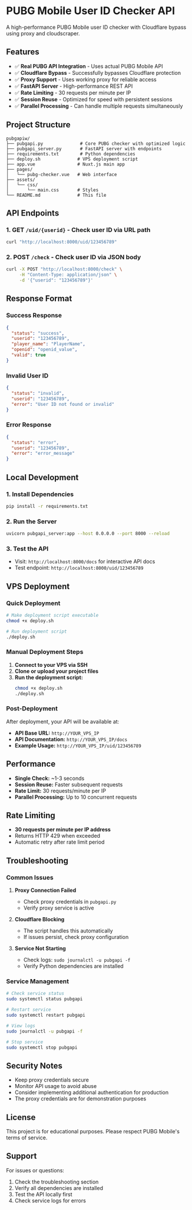 # PUBG Mobile User ID Checker API

A high-performance PUBG Mobile user ID checker with Cloudflare bypass using proxy and cloudscraper.

## Features

* ✅ **Real PUBG API Integration** - Uses actual PUBG Mobile API
* ✅ **Cloudflare Bypass** - Successfully bypasses Cloudflare protection
* ✅ **Proxy Support** - Uses working proxy for reliable access
* ✅ **FastAPI Server** - High-performance REST API
* ✅ **Rate Limiting** - 30 requests per minute per IP
* ✅ **Session Reuse** - Optimized for speed with persistent sessions
* ✅ **Parallel Processing** - Can handle multiple requests simultaneously

## Project Structure

```
pubgapiw/
├── pubgapi.py              # Core PUBG checker with optimized logic
├── pubgapi_server.py       # FastAPI server with endpoints
├── requirements.txt        # Python dependencies
├── deploy.sh              # VPS deployment script
├── app.vue                # Nuxt.js main app
├── pages/
│   └── pubg-checker.vue   # Web interface
├── assets/
│   └── css/
│       └── main.css       # Styles
└── README.md              # This file
```

## API Endpoints

### 1. GET `/uid/{userid}` - Check user ID via URL path
```bash
curl "http://localhost:8000/uid/123456789"
```

### 2. POST `/check` - Check user ID via JSON body
```bash
curl -X POST "http://localhost:8000/check" \
     -H "Content-Type: application/json" \
     -d '{"userid": "123456789"}'
```

## Response Format

### Success Response
```json
{
  "status": "success",
  "userid": "123456789",
  "player_name": "PlayerName",
  "openid": "openid_value",
  "valid": true
}
```

### Invalid User ID
```json
{
  "status": "invalid",
  "userid": "123456789",
  "error": "User ID not found or invalid"
}
```

### Error Response
```json
{
  "status": "error",
  "userid": "123456789",
  "error": "error_message"
}
```

## Local Development

### 1. Install Dependencies
```bash
pip install -r requirements.txt
```

### 2. Run the Server
```bash
uvicorn pubgapi_server:app --host 0.0.0.0 --port 8000 --reload
```

### 3. Test the API
- Visit: `http://localhost:8000/docs` for interactive API docs
- Test endpoint: `http://localhost:8000/uid/123456789`

## VPS Deployment

### Quick Deployment
```bash
# Make deployment script executable
chmod +x deploy.sh

# Run deployment script
./deploy.sh
```

### Manual Deployment Steps

1. **Connect to your VPS via SSH**
2. **Clone or upload your project files**
3. **Run the deployment script:**
   ```bash
   chmod +x deploy.sh
   ./deploy.sh
   ```

### Post-Deployment

After deployment, your API will be available at:
- **API Base URL:** `http://YOUR_VPS_IP`
- **API Documentation:** `http://YOUR_VPS_IP/docs`
- **Example Usage:** `http://YOUR_VPS_IP/uid/123456789`

## Performance

* **Single Check:** ~1-3 seconds
* **Session Reuse:** Faster subsequent requests
* **Rate Limit:** 30 requests/minute per IP
* **Parallel Processing:** Up to 10 concurrent requests

## Rate Limiting

- **30 requests per minute per IP address**
- Returns HTTP 429 when exceeded
- Automatic retry after rate limit period

## Troubleshooting

### Common Issues

1. **Proxy Connection Failed**
   - Check proxy credentials in `pubgapi.py`
   - Verify proxy service is active

2. **Cloudflare Blocking**
   - The script handles this automatically
   - If issues persist, check proxy configuration

3. **Service Not Starting**
   - Check logs: `sudo journalctl -u pubgapi -f`
   - Verify Python dependencies are installed

### Service Management

```bash
# Check service status
sudo systemctl status pubgapi

# Restart service
sudo systemctl restart pubgapi

# View logs
sudo journalctl -u pubgapi -f

# Stop service
sudo systemctl stop pubgapi
```

## Security Notes

* Keep proxy credentials secure
* Monitor API usage to avoid abuse
* Consider implementing additional authentication for production
* The proxy credentials are for demonstration purposes

## License

This project is for educational purposes. Please respect PUBG Mobile's terms of service.

## Support

For issues or questions:
1. Check the troubleshooting section
2. Verify all dependencies are installed
3. Test the API locally first
4. Check service logs for errors 